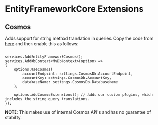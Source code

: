 # EntityFrameworkCore Extensions

## Cosmos

Adds support for string method translation in queries. Copy the code from [here](EFCore.Cosmos.Extensions/src) and then enable this as follows:

``` CSharp

services.AddEntityFrameworkCosmos();
services.AddDbContext<MyDbContext>(options =>
{
    options.UseCosmos(
        accountEndpoint: settings.CosmosDb.AccountEndpoint,
        accountKey: settings.CosmosDb.AccountKey,
        databaseName: settings.CosmosDb.DatabaseName
    );

    options.AddCosmosExtensions(); // Adds our custom plugins, which includes the string query translations.
});

```

__NOTE__: This makes use of internal Cosmos API's and has no guarantee of stability.
